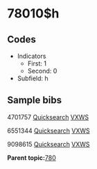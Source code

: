 # 78010$h

## Codes

-   Indicators
    -   First: 1
    -   Second: 0
-   Subfield: h

## Sample bibs

4701757 [Quicksearch](https://search.library.yale.edu/catalog/4701757) [VXWS](http://prodorbis.library.yale.edu:7014/vxws/GetHoldingsService?bibId=4701757)

6551344 [Quicksearch](https://search.library.yale.edu/catalog/6551344) [VXWS](http://prodorbis.library.yale.edu:7014/vxws/GetHoldingsService?bibId=6551344)

9098615 [Quicksearch](https://search.library.yale.edu/catalog/9098615) [VXWS](http://prodorbis.library.yale.edu:7014/vxws/GetHoldingsService?bibId=9098615)

**Parent topic:**[780](../../tags/780/780.md)

